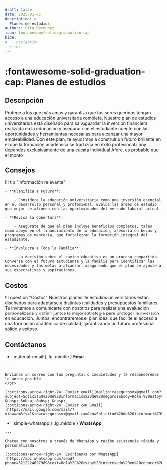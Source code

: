 ```yaml
---
draft: false
date: 2025-01-05
description: >
  Planes de estudios
authors: Ciro Bermudez
icon: fontawesome/solid/graduation-cap
hide: 
#  - navigation
  - toc
---
```


# :fontawesome-solid-graduation-cap: Planes de estudios

## Descripción

<div class="justify" markdown>

Protege a los que más amas y garantiza que tus seres queridos tengan acceso a una educación universitaria completa. Nuestro plan de estudios universitarios está diseñado para salvaguardar la inversión financiera realizada en la educación y asegurar que el estudiante cuente con las oportunidades y herramientas necesarias para alcanzar una mayor empleabilidad. Con este plan, te ayudamos a construir un futuro brillante en el que la formación académica se traduzca en éxito profesional.i hoy dependes exclusivamente de una cuenta Individual Afore, es probable que el monto

</div>

## Consejos

!!! tip "Información relevante"

    - **Planifica a Futuro**:

        - Considera la educación universitaria como una inversión esencial en el desarrollo personal y profesional. Evalúa las áreas de estudio que mejor se alineen con las oportunidades del mercado laboral actual.

    - **Revisa la Cobertura**:

        - Asegúrate de que el plan incluye beneficios completos, tales como apoyo en el financiamiento de la educación, asesoría en becas y programas de mentoría, que fortalezcan la formación integral del estudiante.

    - **Involucra a Toda la Familia**:

        - La decisión sobre el camino educativo es un proceso compartido. Conversa con el futuro estudiante y la familia para identificar las necesidades y las metas a alcanzar, asegurando que el plan se ajuste a sus expectativas y aspiraciones.

## Costos

!!! question "Costos"
    Nuestros planes de estudios universitarios están diseñados para adaptarse a distintas realidades y presupuestos familiares. Te invitamos a comunicarte con nosotros para realizar una evaluación personalizada y definir juntos la mejor estrategia para proteger la inversión en educación. Juntos, encontraremos el plan ideal que facilite el acceso a una formación académica de calidad, garantizando un futuro profesional sólido y exitoso.

## Contáctanos

<div class="grid cards" markdown>

-    :material-email:{ .lg .middle } __Email__

    ---

    Envíanos un correo con tus preguntas o inquietudes y te responderemos lo antes posible.
    </br>

    [:octicons-arrow-right-24: Enviar email](mailto:rasegurosmx@gmail.com?subject=Solicitud%20de%20información%20de%20seguros&body=Hola,%20estoy%20interesado%20en%20conocer%20más%20sobre%20las%20opciones%20de%20seguro.%20Agradecería%20su%20respuesta.%20Saludos.) &nbsp; &nbsp; &nbsp; &nbsp;
    [:octicons-arrow-right-24: Enviar con Gmail](https://mail.google.com/mail/?view=cm&fs=1&to=rasegurosmx@gmail.com&su=Solicitud%20de%20informaci%C3%B3n%20de%20seguros&body=Hola,%20estoy%20interesado%20en%20conocer%20m%C3%A1s%20sobre%20las%20opciones%20de%20seguro.%20Agradecer%C3%ADa%20su%20respuesta.%20Saludos.)

-    :simple-whatsapp:{ .lg .middle } __WhatsApp__

    ---

    Chatea con nosotros a través de WhatsApp y recibe asistencia rápida y personalizada.

    [:octicons-arrow-right-24: Escribenos por WhatsApp](https://api.whatsapp.com/send?phone=5212224897969&text=Hola%2C%20estoy%20interesado%20en%20conocer%20m%C3%A1s%20sobre%20las%20opciones%20de%20seguro.%20Agradecer%C3%ADa%20su%20respuesta.%20Saludos.)

</div>

